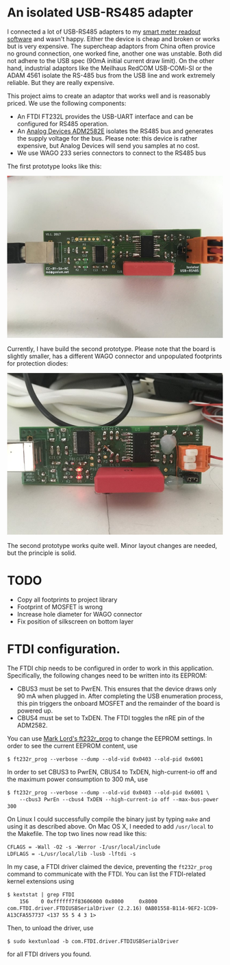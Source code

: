 # An isolated USB-RS485 adapter

I connected a lot of USB-RS485 adapters to my [smart meter readout
software](https://github.com/gonium/gosdm630) and wasn't happy. Either
the device is cheap and broken or works but is very expensive. The
supercheap adaptors from China often provice no ground connection, one
worked fine, another one was unstable. Both did not adhere to the USB
spec (90mA initial current draw limit). On the other hand, industrial
adaptors like the Meilhaus RedCOM USB-COMi-SI or the ADAM 4561 isolate
the RS-485 bus from the USB line and work extremely reliable. But they
are really expensive.

This project aims to create an adaptor that works well and is reasonably
priced. We use the following components:

* An FTDI FT232L provides the USB-UART interface and can be configured
for RS485 operation.
* An [Analog Devices
ADM2582E](http://www.analog.com/media/en/technical-documentation/data-sheets/ADM2582E_2587E.pdf)
isolates the RS485 bus and generates the supply voltage for the bus.
Please note: this device is rather expensive, but Analog Devices will
send you samples at no cost.
* We use WAGO 233 series connectors to connect to the RS485 bus

The first prototype looks like this:

![First prototype](img/prototype-v0.1.JPG)

Currently, I have build the second prototype. Please note that the board
is slightly smaller, has a different WAGO connector and unpopulated
footprints for protection diodes:

![Second prototype](img/prototype-v0.2.JPG)

The second prototype works quite well. Minor layout changes are needed,
but the principle is solid.

# TODO

* Copy all footprints to project library
* Footprint of MOSFET is wrong
* Increase hole diameter for WAGO connector
* Fix position of silkscreen on bottom layer

# FTDI configuration.

The FTDI chip needs to be configured in order to work in this
application. Specifically, the following changes need to be written into
its EEPROM:

* CBUS3 must be set to PwrEN. This ensures that the device draws only 90
mA when plugged in. After completing the USB enumeration process, this
pin triggers the onboard MOSFET and the remainder of the board is
powered up.
* CBUS4 must be set to TxDEN. The FTDI toggles the nRE pin of the ADM2582.

You can use [Mark Lord's ft232r_prog](http://rtr.ca/ft232r/) to change
the EEPROM settings. In order to see the current EEPROM content, use

    $ ft232r_prog --verbose --dump --old-vid 0x0403 --old-pid 0x6001

In order to set CBUS3 to PwrEN, CBUS4 to TxDEN, high-current-io off and
the maximum power consumption to 300 mA, use

    $ ft232r_prog --verbose --dump --old-vid 0x0403 --old-pid 0x6001 \
		--cbus3 PwrEn --cbus4 TxDEN --high-current-io off --max-bus-power 300

On Linux I could successfully compile the binary just by typing
``make`` and using it as described above. On Mac OS X, I needed to add
``/usr/local`` to the Makefile. The top two lines now read like this:

    CFLAGS = -Wall -O2 -s -Werror -I/usr/local/include
    LDFLAGS = -L/usr/local/lib -lusb -lftdi -s

In my case, a FTDI driver claimed the device, preventing the
``ft232r_prog`` command to communicate with the FTDI. You can list the
FTDI-related kernel extensions using

    $ kextstat | grep FTDI
		156    0 0xffffff7f83606000 0x8000     0x8000     com.FTDI.driver.FTDIUSBSerialDriver (2.2.16) 0AB01558-B114-9EF2-1CD9-A13CFA557737 <137 55 5 4 3 1>

Then, to unload the driver, use

    $ sudo kextunload -b com.FTDI.driver.FTDIUSBSerialDriver

for all FTDI drivers you found.
